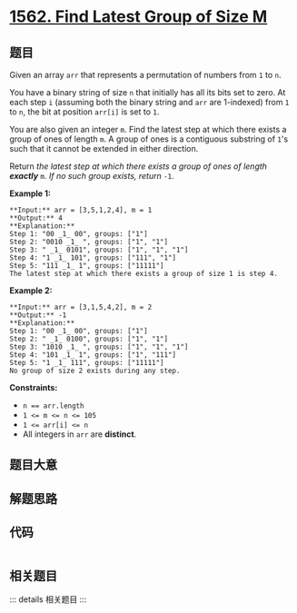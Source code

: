 # [1562. Find Latest Group of Size M](https://leetcode.com/problems/find-latest-group-of-size-m)

## 题目

Given an array `arr` that represents a permutation of numbers from `1` to `n`.

You have a binary string of size `n` that initially has all its bits set to
zero. At each step `i` (assuming both the binary string and `arr` are
1-indexed) from `1` to `n`, the bit at position `arr[i]` is set to `1`.

You are also given an integer `m`. Find the latest step at which there exists
a group of ones of length `m`. A group of ones is a contiguous substring of
`1`'s such that it cannot be extended in either direction.

Return _the latest step at which there exists a group of ones of length
**exactly**_ `m`. _If no such group exists, return_ `-1`.



**Example 1:**

    
    
    **Input:** arr = [3,5,1,2,4], m = 1
    **Output:** 4
    **Explanation:** 
    Step 1: "00 _1_ 00", groups: ["1"]
    Step 2: "0010 _1_ ", groups: ["1", "1"]
    Step 3: " _1_ 0101", groups: ["1", "1", "1"]
    Step 4: "1 _1_ 101", groups: ["111", "1"]
    Step 5: "111 _1_ 1", groups: ["11111"]
    The latest step at which there exists a group of size 1 is step 4.
    

**Example 2:**

    
    
    **Input:** arr = [3,1,5,4,2], m = 2
    **Output:** -1
    **Explanation:** 
    Step 1: "00 _1_ 00", groups: ["1"]
    Step 2: " _1_ 0100", groups: ["1", "1"]
    Step 3: "1010 _1_ ", groups: ["1", "1", "1"]
    Step 4: "101 _1_ 1", groups: ["1", "111"]
    Step 5: "1 _1_ 111", groups: ["11111"]
    No group of size 2 exists during any step.
    



**Constraints:**

  * `n == arr.length`
  * `1 <= m <= n <= 105`
  * `1 <= arr[i] <= n`
  * All integers in `arr` are **distinct**.


## 题目大意

## 解题思路

## 代码

```javascript

```

## 相关题目

::: details 相关题目
:::
